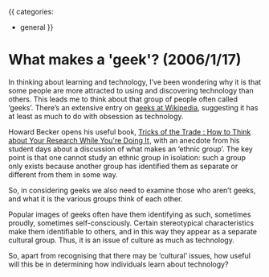 {{
categories:
  - general
}}

# What makes a 'geek'? (2006/1/17)

In thinking about learning and technology, I’ve been wondering why it is that some people are more attracted to using and discovering technology than others. This leads me to think about that group of people often called ‘geeks’. There’s an extensive entry on <a href="http://en.wikipedia.org/wiki/Geek">geeks at Wikipedia</a>, suggesting it has at least as much to do with obsession as technology.

Howard Becker opens his useful book, <a href="http://www.amazon.com/exec/obidos/redirect?link_code=ur2&amp;tag=stevesreflect-20&amp;camp=1789&amp;creative=9325&amp;path=http%3A%2F%2Fwww.amazon.com%2Fgp%2Fproduct%2F0226041247">Tricks of the Trade : How to Think about Your Research While You're Doing It</a><img src="http://www.assoc-amazon.com/e/ir?t=stevesreflect-20&amp;l=ur2&amp;o=1" width="1" height="1" border="0" alt="" style="border:none !important; margin:0px !important;" />, with an anecdote from his student days about a discussion of what makes an ‘ethnic group’. The key point is that one cannot study an ethnic group in isolation: such a group only exists because another group has identified them as separate or different from them in some way.

So, in considering geeks we also need to examine those who aren’t geeks, and what it is the various groups think of each other.

Popular images of geeks often have them identifying as such, sometimes proudly, sometimes self-consciously. Certain stereotypical characteristics make them identifiable to others, and in this way they appear as a separate cultural group. Thus, it is an issue of culture as much as technology.

So, apart from recognising that there may be ‘cultural’ issues, how useful will this be in determining how individuals learn about technology?